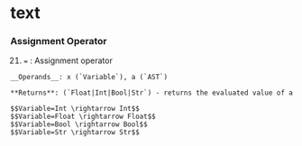 # text

### Assignment Operator

21.  `=` : Assignment operator
    
    __Operands__: x (`Variable`), a (`AST`)

    **Returns**: (`Float|Int|Bool|Str`) - returns the evaluated value of a

    $$Variable=Int \rightarrow Int$$
    $$Variable=Float \rightarrow Float$$
    $$Variable=Bool \rightarrow Bool$$
    $$Variable=Str \rightarrow Str$$
